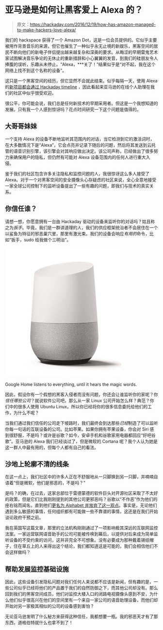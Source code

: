 # 亚马逊是如何让黑客爱上 Alexa 的？

> 原文：<https://hackaday.com/2016/12/19/how-has-amazon-managed-to-make-hackers-love-alexa/>

我们的 hackspace 获得了一个 Amazon Dot，这是一位会员提供的。它似乎主要被用作背景音乐的来源，但它也催生了一种似乎永无止境的新娱乐，黑客空间的居民不断向他们的新电子伴侣提出越来越复杂和深奥的要求。从晦涩的早期雷鬼艺术家试图解决音乐争论的无休止的重新措辞和小心翼翼的发音，到我们的硅朋友令人捧腹的误听，乐趣从未停止。“Alexa，***关了！”结果似乎是“对不起，我在这个网络上找不到这个名称的设备”。

这只是一个黑客空间的经历，但它显然不会就此结束。似乎每隔一天，使用 Alexa 的[新项目都会通过 Hackaday timeline](http://hackaday.com/tag/alexa/) ，因此看起来亚马逊的在线个人助理在我们的社区中似乎很受欢迎。

很公平，你可能会说，我们总是任何新技术的早期采用者。但这是一个我想知道的发展。只有我一个人感到惊讶吗？花点时间研究一下这个问题是值得的。

## 大~~哥哥~~妹妹

一个支持 Alexa 的设备不断地监听其范围内的对话，当它检测到它的激活词时，在大多数情况下是“Alexa”，它会点亮并记录下随后的问题，然后将其发送到云托管的语音识别引擎，该引擎会对其响应做出决定。该公司声称，已经做出了很多努力来确保用户的隐私，但仍然有可能对 Alexa 设备范围内的任何人进行重大入侵。

鉴于我们的社区包含许多关注隐私和监控问题的人，我很惊讶这么多人接受了 Alexa。对于一个对黑客空间的安全摄像头心存疑虑的社区来说，全心全意地接受一家全球公司控制下的监听设备提出了一些有趣的问题，即我们与技术的真实关系。

## 你信任谁？

请想一想，你愿意拥有一台由 Hackaday 驱动的设备来监听你的对话吗？姑且称之为*扳手*。毕竟，我们是一群讲道理的人，我们的供应框架统治者不会居住在一个以鲨鱼为特征的邪恶巢穴里，那里有激光束。我们的设备会响应*有用的*命令，比如“扳手，sudo 给我做个三明治”。

![Google Home listens to everything, until it hears the magic words.](img/88e3bdb594cb44b34ce5653cc72e82bf.png)

Google Home listens to everything, until it hears the magic words.

因此，假设你有一个假想的黑客入侵者而没有问题，你还会让谁监听你的家呢？你*信任哪些公司*？就说软件公司吧，那么从一家 Linux 公司开始怎么样？典范？你们中的很多人使用 Ubuntu Linux，所以你已经将你的很多信息委托给他们的工作，为什么不呢？

当我们通过我们信任的公司走下坡路时，我们最终会到达那些*已经*制造了可以监听你每一句话的互联设备的公司。比如苹果。如果你拥有苹果设备，你会对 Siri 感到很舒服，不是吗？或许是谷歌？如今，安卓手机和谷歌家用电器都回应“好吧谷歌”。亚马逊的 Alexa 我们已经谈过了，但是微软的 Cortana 呢？我个人认为她是这一群人中最有用的，但每个人都有自己的看法。

## 沙地上轮廓不清的线条

在这一点上，我们社区中的许多人正在不舒服地从一只脚换到另一只脚，并喃喃自语着“但是微软，他们是邪恶的，不是吗？”

是吗？的确，在过去，这家总部位于雷德蒙德的软件巨头对开源社区采取了不太好的政策，但是它们比我刚刚提到的其他公司更邪恶吗？谷歌以“不作恶”作为他们的座右铭而闻名，直到他们[更名为 Alphabet 并放弃了这一观点](http://time.com/4060575/alphabet-google-dont-be-evil/)。事实是，无论他们遇到多么敏感的事情，任何组织都有可能做一些不靠谱的事情，这还是在我们开始谈论政府干预之前。

我在英国写这篇文章，那里的立法机构刚刚通过了一项影响极其深远的互联网监控法案。一家运营联网语音助手的公司可能被传唤到幕后，以提供对后来成为简单监听设备的不受约束的访问，这并非完全不可想象。没有必要成为那种戴着锡纸帽子，住在草丘上的人来得出这个结论，我们都知道这是可能的，我们会相信他们不会这样做吗？

## 帮助发展监控基础设施

因此，这些设备引发隐私问题对我们任何人来说都不应该是新闻，但有趣的是，一些公司似乎已经将他们的产品置于我们的自然防御之下，而其他公司却没有。那么回到我们的黑客空间成员，他们对监控大楼入口的闭路电视摄像头感到不安，为什么他们似乎很高兴在他们的空间里有一个来自一家公司的语音助理设备，而他们却开始对另一家极其相似的公司的设备感到害怕？

无论亚马逊发明了什么秘方来获得这种信任，我都想要一瓶。我的邪恶天才有了那东西，道格伯特就什么也拿不到了！